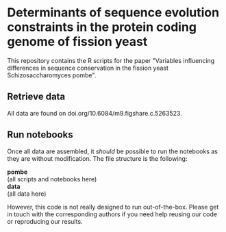 # Determinants of sequence evolution constraints in the protein coding genome of fission yeast
This repository contains the R scripts for the paper "Variables influencing differences in sequence conservation in the fission yeast Schizosaccharomyces pombe".

## Retrieve data
All data are found on doi.org/10.6084/m9.figshare.c.5263523. 

## Run notebooks
Once all data are assembled, it *should* be possible to run the notebooks as they are without modification. The file structure is the following: <br>

<b> pombe </b> <br>
(all scripts and notebooks here) <br>
<b> data </b> <br>
(all data here) <br>

However, this code is not really designed to run out-of-the-box. Please get in touch with the corresponding authors if you need help reusing our code or reproducing our results.

